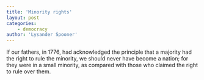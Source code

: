 ```yaml
---
title: 'Minority rights'
layout: post
categories:
    - democracy
author: 'Lysander Spooner'
---
```


If our fathers, in 1776, had acknowledged the principle that a majority had the right to rule the minority, we should never have become a nation; for they were in a small minority, as compared with those who claimed the right to rule over them.